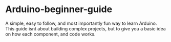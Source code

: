 # Arduino-beginner-guide
A simple, easy to follow, and most importantly fun way to learn Arduino. This guide isnt about building complex projects, but to give you a basic idea on how each component, and code works.
